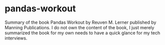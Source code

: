 # pandas-workout
Summary of the book Pandas Workout by Reuven M. Lerner published by Manning Publications. I do not own the content of the book, I just merely summarized the book for my own needs to have a quick glance for my tech interviews.
